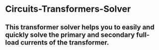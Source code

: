 # Circuits-Transformers-Solver
## This transformer solver helps you to easily and  quickly solve the primary and secondary full-load currents of the transformer.
